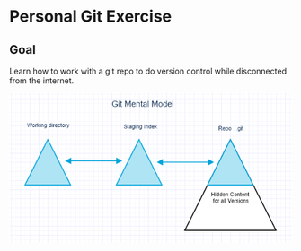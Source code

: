 # Personal Git Exercise

## Goal

Learn how to work with a git repo to do version control while disconnected from the internet.

![Git Mental Model](Git.png)
